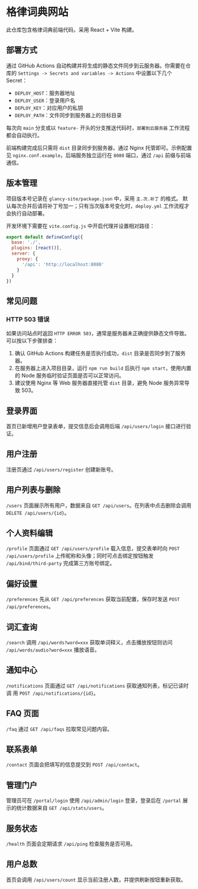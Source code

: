 # 格律词典网站

此仓库包含格律词典前端代码，采用 React + Vite 构建。

## 部署方式

通过 GitHub Actions 自动构建并将生成的静态文件同步到云服务器。你需要在仓库的 `Settings -> Secrets and variables -> Actions` 中设置以下几个 Secret：

- `DEPLOY_HOST`：服务器地址
- `DEPLOY_USER`：登录用户名
- `DEPLOY_KEY`：对应用户的私钥
- `DEPLOY_PATH`：文件同步到服务器上的目标目录

每次向 `main` 分支或以 `feature-` 开头的分支推送代码时，`部署到云服务器` 工作流程都会自动执行。

前端构建完成后只需将 `dist` 目录同步到服务器，通过 Nginx 托管即可。示例配置见 `nginx.conf.example`，后端服务独立运行在 `8080` 端口，通过 `/api` 前缀与前端通信。

## 版本管理

项目版本号记录在 `glancy-site/package.json` 中，采用 `主.次.补丁` 的格式。
默认每次合并后请将补丁号加一；只有当次版本号变化时，`deploy.yml` 工作流程才会执行自动部署。

开发环境下需要在 `vite.config.js` 中开启代理并设置相对路径：

```js
export default defineConfig({
  base: './',
  plugins: [react()],
  server: {
    proxy: {
      '/api': 'http://localhost:8080'
    }
  }
})
```

## 常见问题

### HTTP 503 错误

如果访问站点时返回 `HTTP ERROR 503`，通常是服务器未正确提供静态文件导致。可以按以下步骤排查：

1. 确认 GitHub Actions 构建任务是否执行成功，`dist` 目录是否同步到了服务器。
2. 在服务器上进入项目目录，运行 `npm run build` 后执行 `npm start`，使用内置的 Node 服务临时验证页面是否可以正常访问。
3. 建议使用 Nginx 等 Web 服务器直接托管 `dist` 目录，避免 Node 服务异常导致 503。

## 登录界面

首页已新增用户登录表单，提交信息后会调用后端 `/api/users/login` 接口进行验证。

## 用户注册

注册页通过 `/api/users/register` 创建新账号。

## 用户列表与删除

`/users` 页面展示所有用户，数据来自 `GET /api/users`。在列表中点击删除会调用
`DELETE /api/users/{id}`。

## 个人资料编辑

`/profile` 页面通过 `GET /api/users/profile` 载入信息，提交表单时向
`POST /api/users/profile` 上传昵称和头像；同时可点击绑定按钮触发
`/api/bind/third-party` 完成第三方账号绑定。

## 偏好设置

`/preferences` 先从 `GET /api/preferences` 获取当前配置，保存时发送
`POST /api/preferences`。

## 词汇查询

`/search` 调用 `/api/words?word=xxx` 获取单词释义，点击播放按钮则访问
`/api/words/audio?word=xxx` 播放语音。

## 通知中心

`/notifications` 页面通过 `GET /api/notifications` 获取通知列表，标记已读时调
用 `POST /api/notifications/{id}`。

## FAQ 页面

`/faq` 通过 `GET /api/faqs` 拉取常见问题内容。

## 联系表单

`/contact` 页面会把填写的信息提交到 `POST /api/contact`。

## 管理门户

管理员可在 `/portal/login` 使用 `/api/admin/login` 登录，登录后在 `/portal`
展示的统计数据来自 `GET /api/stats/users`。

## 服务状态

`/health` 页面会定期请求 `/api/ping` 检查服务是否可用。

## 用户总数

首页会调用 `/api/users/count` 显示当前注册人数，并提供刷新按钮重新获取。
